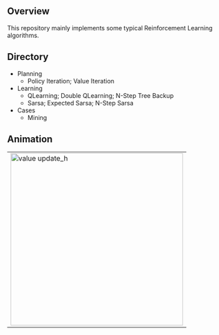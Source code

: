 Overview
------
This repository mainly implements some typical Reinforcement Learning algorithms.

## Directory
* Planning
	* Policy Iteration; Value Iteration
* Learning
    * QLearning; Double QLearning; N-Step Tree Backup
    * Sarsa; Expected Sarsa; N-Step Sarsa
* Cases
   	* Mining

## Animation
<div align=center>
<table>
  <tr>
    <td><img src="https://github.com/JORKER1755/TabularRL/blob/main/Gif/mining.gif" alt="value update_h" width="400"/></a></td>
  </tr>
</table>
</div>